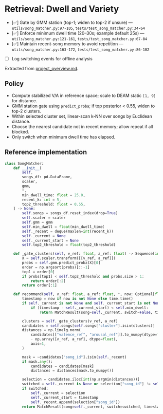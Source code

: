 # Retrieval: Dwell and Variety

- [✅] Gate by GMM station (top-1; widen to top-2 if unsure) — `utils/song_matcher.py:97-105`, `tests/test_song_matcher.py:34-64`
- [✅] Enforce minimum dwell time (20–30s; example default 25s) — `utils/song_matcher.py:121-161`, `tests/test_song_matcher.py:67-84`
- [✅] Maintain recent-song memory to avoid repetition — `utils/song_matcher.py:163-172`, `tests/test_song_matcher.py:86-102`
- [ ] Log switching events for offline analysis

Extracted from [project_overview.md](file:///Users/desmondchoy/Projects/emo-rec/docs/project_overview.md).

## Policy

- Compute stabilized V/A in reference space; scale to DEAM static `[1, 9]` for distance.
- GMM station gate using `predict_proba`; if top posterior < 0.55, widen to top-2 clusters.
- Within selected cluster set, linear-scan k-NN over songs by Euclidean distance.
- Choose the nearest candidate not in recent memory; allow repeat if all blocked.
- Only switch when minimum dwell time has elapsed.

## Reference implementation

```python
class SongMatcher:
    def __init__(
        self,
        songs_df: pd.DataFrame,
        scaler,
        gmm,
        *,
        min_dwell_time: float = 25.0,
        recent_k: int = 5,
        top2_threshold: float = 0.55,
    ) -> None:
        self.songs = songs_df.reset_index(drop=True)
        self.scaler = scaler
        self.gmm = gmm
        self.min_dwell = float(min_dwell_time)
        self._recent = deque(maxlen=int(recent_k))
        self._current = None
        self._current_start = None
        self.top2_threshold = float(top2_threshold)

    def _gate_clusters(self, v_ref: float, a_ref: float) -> Sequence[int]:
        X = self.scaler.transform([[v_ref, a_ref]])
        probs = self.gmm.predict_proba(X)[0]
        order = np.argsort(probs)[::-1]
        top1 = order[0]
        if probs[top1] < self.top2_threshold and probs.size > 1:
            return order[:2]
        return order[:1]

    def recommend(self, v_ref: float, a_ref: float, *, now: Optional[float] = None) -> MatchResult:
        timestamp = now if now is not None else time.time()
        if self._current is not None and self._current_start is not None:
            if (timestamp - self._current_start) < self.min_dwell:
                return MatchResult(song=self._current, switch=False, timestamp=timestamp)

        clusters = self._gate_clusters(v_ref, a_ref)
        candidates = self.songs[self.songs["cluster"].isin(clusters)]
        distances = np.linalg.norm(
            candidates[["valence_ref", "arousal_ref"]].to_numpy(dtype=float)
            - np.array([v_ref, a_ref], dtype=float),
            axis=1,
        )

        mask = ~candidates["song_id"].isin(self._recent)
        if mask.any():
            candidates = candidates[mask]
            distances = distances[mask.to_numpy()]

        selection = candidates.iloc[int(np.argmin(distances))]
        switched = self._current is None or selection["song_id"] != self._current.get("song_id")
        if switched:
            self._current = selection
            self._current_start = timestamp
            self._recent.append(selection["song_id"])
        return MatchResult(song=self._current, switch=switched, timestamp=timestamp)
```
